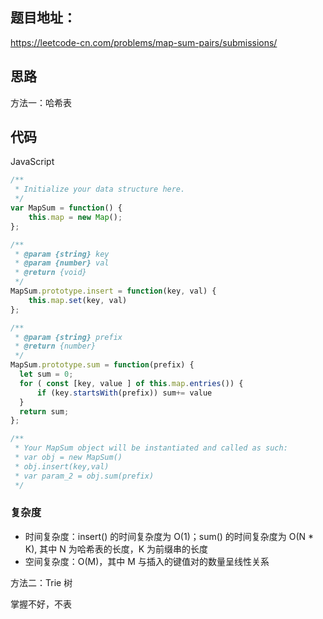 ## 题目地址：

https://leetcode-cn.com/problems/map-sum-pairs/submissions/



## 思路

方法一：哈希表



## 代码

JavaScript

```javascript
/**
 * Initialize your data structure here.
 */
var MapSum = function() {
    this.map = new Map();
};

/** 
 * @param {string} key 
 * @param {number} val
 * @return {void}
 */
MapSum.prototype.insert = function(key, val) {
    this.map.set(key, val)
};

/** 
 * @param {string} prefix
 * @return {number}
 */
MapSum.prototype.sum = function(prefix) {
  let sum = 0;
  for ( const [key, value ] of this.map.entries()) {
      if (key.startsWith(prefix)) sum+= value
  }
  return sum;
};

/**
 * Your MapSum object will be instantiated and called as such:
 * var obj = new MapSum()
 * obj.insert(key,val)
 * var param_2 = obj.sum(prefix)
 */
```



### 复杂度

- 时间复杂度：insert() 的时间复杂度为 O(1)；sum() 的时间复杂度为 O(N * K), 其中 N 为哈希表的长度，K 为前缀串的长度
- 空间复杂度：O(M)，其中 M 与插入的键值对的数量呈线性关系





方法二：Trie 树

掌握不好，不表